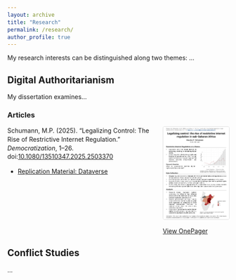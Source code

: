 ```yaml
---
layout: archive
title: "Research"
permalink: /research/
author_profile: true
---
```


<style>
  .publication-entry {
    display: flex;
    align-items: flex-start;
    margin-bottom: 1.5rem;
  }
  .publication-entry .info {
    flex: 1;
    line-height: 1.4;
  }
  .publication-entry .thumb {
    flex: 0 0 150px;
    margin-left: 1rem;
  }
  .publication-entry .thumb img {
    width: 150px; /* Slightly larger */
    height: auto;
    display: block;
    border-radius: 4px;
    border: 1px solid #ddd;
  }
</style>

My research interests can be distinguished along two themes: …

## Digital Authoritarianism

My dissertation examines…

### Articles

<div class="publication-entry">
  <div class="info">
    Schumann, M.P. (2025). “Legalizing Control: The Rise of Restrictive Internet Regulation.” <em>Democratization</em>, 1–26.
    doi:<a href="https://doi.org/10.1080/13510347.2025.2503370">10.1080/13510347.2025.2503370</a><br>
    <ul>
      <li><a href="https://dataverse.harvard.edu/">Replication Material: Dataverse</a></li>
    </ul>
  </div>
  <div class="thumb">
    <a href="/images/onepagers/Schumann-2025-1pager.png" target="_blank">
      <img src="/images/onepagers/Schumann-2025-1pager.png" alt="1-Pager thumbnail" />
    </a>
    <br>
    <a href="/images/onepagers/Schumann-2025-1pager.pdf" target="_blank">View OnePager</a>
  </div>
</div>

## Conflict Studies

...
